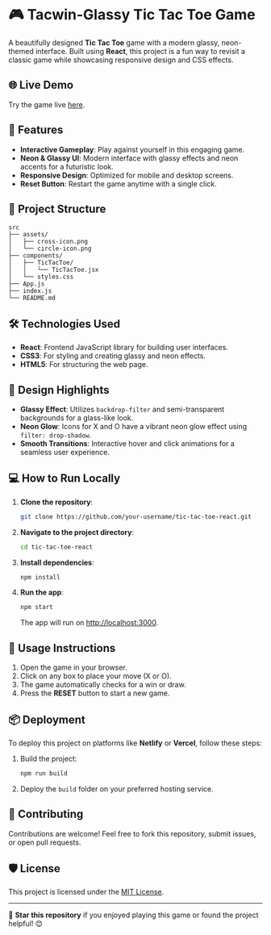 
# 🎮 Tacwin-Glassy Tic Tac Toe Game

A beautifully designed **Tic Tac Toe** game with a modern glassy, neon-themed interface. Built using **React**, this project is a fun way to revisit a classic game while showcasing responsive design and CSS effects.

## 🌐 Live Demo
Try the game live [here](https://your-deployment-link.com/).

## 🚀 Features
- **Interactive Gameplay**: Play against yourself in this engaging game.
- **Neon & Glassy UI**: Modern interface with glassy effects and neon accents for a futuristic look.
- **Responsive Design**: Optimized for mobile and desktop screens.
- **Reset Button**: Restart the game anytime with a single click.

## 📂 Project Structure
```plaintext
src
├── assets/                   
│   ├── cross-icon.png
│   └── circle-icon.png
├── components/
│   ├── TicTacToe/
│   │   └── TicTacToe.jsx      
│   └── styles.css            
├── App.js                     
├── index.js                  
└── README.md                  
```

## 🛠️ Technologies Used
- **React**: Frontend JavaScript library for building user interfaces.
- **CSS3**: For styling and creating glassy and neon effects.
- **HTML5**: For structuring the web page.

## 🎨 Design Highlights
- **Glassy Effect**: Utilizes `backdrop-filter` and semi-transparent backgrounds for a glass-like look.
- **Neon Glow**: Icons for X and O have a vibrant neon glow effect using `filter: drop-shadow`.
- **Smooth Transitions**: Interactive hover and click animations for a seamless user experience.

## 💻 How to Run Locally
1. **Clone the repository**:
   ```bash
   git clone https://github.com/your-username/tic-tac-toe-react.git
   ```
2. **Navigate to the project directory**:
   ```bash
   cd tic-tac-toe-react
   ```
3. **Install dependencies**:
   ```bash
   npm install
   ```
4. **Run the app**:
   ```bash
   npm start
   ```
   The app will run on [http://localhost:3000](http://localhost:3000).

## 📱 Usage Instructions
1. Open the game in your browser.
2. Click on any box to place your move (X or O).
3. The game automatically checks for a win or draw.
4. Press the **RESET** button to start a new game.

## 📦 Deployment
To deploy this project on platforms like **Netlify** or **Vercel**, follow these steps:
1. Build the project:
   ```bash
   npm run build
   ```
2. Deploy the `build` folder on your preferred hosting service.

## 🤝 Contributing
Contributions are welcome! Feel free to fork this repository, submit issues, or open pull requests.

## 🛡️ License
This project is licensed under the [MIT License](LICENSE).

---

🌟 **Star this repository** if you enjoyed playing this game or found the project helpful! 😊
